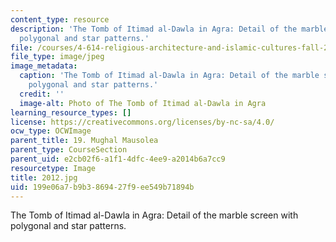 ```yaml
---
content_type: resource
description: 'The Tomb of Itimad al-Dawla in Agra: Detail of the marble screen with
  polygonal and star patterns.'
file: /courses/4-614-religious-architecture-and-islamic-cultures-fall-2002/199e06a7b9b3869427f9ee549b71894b_2012.jpg
file_type: image/jpeg
image_metadata:
  caption: 'The Tomb of Itimad al-Dawla in Agra: Detail of the marble screen with
    polygonal and star patterns.'
  credit: ''
  image-alt: Photo of The Tomb of Itimad al-Dawla in Agra
learning_resource_types: []
license: https://creativecommons.org/licenses/by-nc-sa/4.0/
ocw_type: OCWImage
parent_title: 19. Mughal Mausolea
parent_type: CourseSection
parent_uid: e2cb02f6-a1f1-4dfc-4ee9-a2014b6a7cc9
resourcetype: Image
title: 2012.jpg
uid: 199e06a7-b9b3-8694-27f9-ee549b71894b
---
```

The Tomb of Itimad al-Dawla in Agra: Detail of the marble screen with polygonal and star patterns.